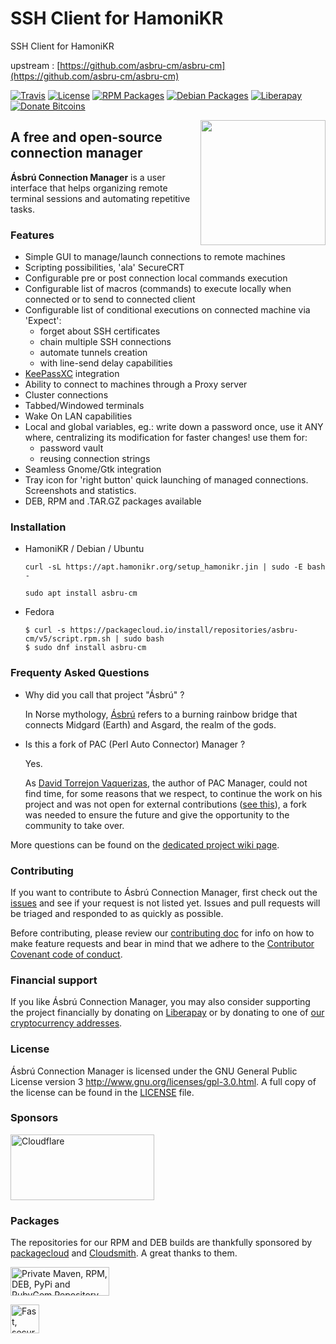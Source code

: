 # SSH Client for HamoniKR

SSH Client for HamoniKR 

upstream : [https://github.com/asbru-cm/asbru-cm](https://github.com/asbru-cm/asbru-cm)


[![Travis][travis-badge]][travis-url]
[![License][license-badge]][license-url]
[![RPM Packages][rpm-badge]][rpm-url]
[![Debian Packages][deb-badge]][deb-url]
[![Liberapay][liberapay-badge]][liberapay-url]
[![Donate Bitcoins][bitcoin-badge]][bitcoin-url]

[<img src="https://www.asbru-cm.net/assets/img/asbru-logo-200.png" align="right" width="200px" height="200px" />](https://asbru-cm.net)

## A free and open-source connection manager

**Ásbrú Connection Manager** is a user interface that helps organizing remote terminal sessions and automating repetitive tasks.

### Features

- Simple GUI to manage/launch connections to remote machines
- Scripting possibilities, 'ala' SecureCRT
- Configurable pre or post connection local commands execution
- Configurable list of macros (commands) to execute locally when connected or to send to connected client
- Configurable list of conditional executions on connected machine via 'Expect':
  - forget about SSH certificates
  - chain multiple SSH connections
  - automate tunnels creation
  - with line-send delay capabilities
- [KeePassXC](https://keepassxc.org/) integration
- Ability to connect to machines through a Proxy server
- Cluster connections
- Tabbed/Windowed terminals
- Wake On LAN capabilities
- Local and global variables, eg.: write down a password once, use it ANY where, centralizing its modification for faster changes! use them for:
  - password vault
  - reusing connection strings
- Seamless Gnome/Gtk integration
- Tray icon for 'right button' quick launching of managed connections. Screenshots and statistics.
- DEB, RPM and .TAR.GZ packages available

### Installation

- HamoniKR / Debian / Ubuntu

  ````
  curl -sL https://apt.hamonikr.org/setup_hamonikr.jin | sudo -E bash -

  sudo apt install asbru-cm
  ````

- Fedora

  ````
  $ curl -s https://packagecloud.io/install/repositories/asbru-cm/v5/script.rpm.sh | sudo bash
  $ sudo dnf install asbru-cm
  ````


### Frequenty Asked Questions

- Why did you call that project "Ásbrú" ?

  In Norse mythology, [Ásbrú](https://en.wikipedia.org/wiki/Bifr%C3%B6st) refers to a burning rainbow bridge that connects Midgard (Earth) and Asgard, the realm of the gods.

- Is this a fork of PAC (Perl Auto Connector) Manager ?

  Yes.

  As [David Torrejon Vaquerizas](https://github.com/perseo22), the author of PAC Manager, could not find time, for some reasons that we respect, to continue the work on his project and was not open for external contributions ([see this](https://github.com/perseo22/pacmanager/issues/57)), a fork was needed to ensure the future and give the opportunity to the community to take over.

More questions can be found on the [dedicated project wiki page](https://github.com/asbru-cm/asbru-cm/wiki/Frequently-Asked-Questions).

### Contributing

If you want to contribute to Ásbrú Connection Manager, first check out the [issues](https://github.com/asbru-cm/asbru-cm/issues) and see if your request is not listed yet.  Issues and pull requests will be triaged and responded to as quickly as possible.

Before contributing, please review our [contributing doc](https://github.com/asbru-cm/asbru-cm/blob/master/CONTRIBUTING.md) for info on how to make feature requests and bear in mind that we adhere to the [Contributor Covenant code of conduct](https://github.com/asbru-cm/asbru-cm/blob/master/CODE_OF_CONDUCT.md).

### Financial support

If you like Ásbrú Connection Manager, you may also consider supporting the project financially by donating on <a title="Donate Liberapay" href="https://liberapay.com/asbru-cm/donate">Liberapay</a> or by donating to one of <a href="https://docs.asbru-cm.net/Contributing/Financial_Contribution/">our cryptocurrency addresses</a>.

### License

Ásbrú Connection Manager is licensed under the GNU General Public License version 3 <http://www.gnu.org/licenses/gpl-3.0.html>.  A full copy of the license can be found in the [LICENSE](https://github.com/asbru-cm/asbru-cm/blob/master/LICENSE) file.

### Sponsors

<a title="Cloudflare" href="https://cloudflare.com/"><img height="105" width="230" alt="Cloudflare" src="https://www.cloudflare.com/img/logo-web-badges/cf-logo-on-white-bg.svg" /></a>

### Packages

The repositories for our RPM and DEB builds are thankfully sponsored by [packagecloud](https://packagecloud.io/) and [Cloudsmith](https://cloudsmith.io). A great thanks to them.

<a title="Private Maven, RPM, DEB, PyPi and RubyGem Repository" href="https://packagecloud.io/"><img height="46" width="158" alt="Private Maven, RPM, DEB, PyPi and RubyGem Repository" src="https://packagecloud.io/images/packagecloud-badge.png" /></a>

<a href="https://cloudsmith.com/"><img height="46" widht="158" alt="Fast, secure development and distribution. Universal, web-scale package management" src="https://www.asbru-cm.net/assets/img/misc/cloudsmith-logo-color.png" /></a>

[travis-badge]: https://api.travis-ci.com/asbru-cm/asbru-cm.svg?branch=master
[travis-url]: https://app.travis-ci.com/github/asbru-cm/asbru-cm
[license-badge]: https://img.shields.io/badge/License-GPL--3-blue.svg?style=flat
[license-url]: LICENSE
[deb-badge]: https://img.shields.io/badge/Packages-Debian-blue.svg?style=flat
[deb-url]: https://packagecloud.io/asbru-cm/asbru-cm?filter=debs
[rpm-badge]: https://img.shields.io/badge/Packages-RPM-blue.svg?style=flat
[rpm-url]: https://packagecloud.io/asbru-cm/asbru-cm?filter=rpms
[liberapay-badge]: http://img.shields.io/liberapay/patrons/asbru-cm.svg?logo=liberapay
[liberapay-url]: https://liberapay.com/asbru-cm/donate
[bitcoin-badge]: https://img.shields.io/badge/bitcoin-19ZsvCafwRCwQSPcvfzgyiHD3Viptb4F45-D28138.svg?style=flat-square
[bitcoin-url]: https://blockchain.info/address/19ZsvCafwRCwQSPcvfzgyiHD3Viptb4F45 
